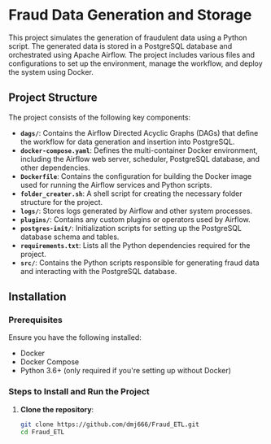 # Fraud Data Generation and Storage

This project simulates the generation of fraudulent data using a Python script. The generated data is stored in a PostgreSQL database and orchestrated using Apache Airflow. The project includes various files and configurations to set up the environment, manage the workflow, and deploy the system using Docker.

## Project Structure

The project consists of the following key components:

- **`dags/`**: Contains the Airflow Directed Acyclic Graphs (DAGs) that define the workflow for data generation and insertion into PostgreSQL.
- **`docker-compose.yaml`**: Defines the multi-container Docker environment, including the Airflow web server, scheduler, PostgreSQL database, and other dependencies.
- **`Dockerfile`**: Contains the configuration for building the Docker image used for running the Airflow services and Python scripts.
- **`folder_creater.sh`**: A shell script for creating the necessary folder structure for the project.
- **`logs/`**: Stores logs generated by Airflow and other system processes.
- **`plugins/`**: Contains any custom plugins or operators used by Airflow.
- **`postgres-init/`**: Initialization scripts for setting up the PostgreSQL database schema and tables.
- **`requirements.txt`**: Lists all the Python dependencies required for the project.
- **`src/`**: Contains the Python scripts responsible for generating fraud data and interacting with the PostgreSQL database.

## Installation

### Prerequisites

Ensure you have the following installed:

- Docker
- Docker Compose
- Python 3.6+ (only required if you're setting up without Docker)

### Steps to Install and Run the Project

1. **Clone the repository**:
   ```bash
   git clone https://github.com/dmj666/Fraud_ETL.git
   cd Fraud_ETL

